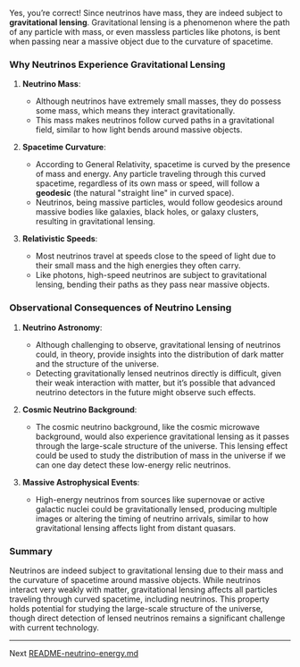 Yes, you’re correct! Since neutrinos have mass, they are indeed subject to **gravitational lensing**. Gravitational lensing is a phenomenon where the path of any particle with mass, or even massless particles like photons, is bent when passing near a massive object due to the curvature of spacetime.

### Why Neutrinos Experience Gravitational Lensing

1. **Neutrino Mass**:
   - Although neutrinos have extremely small masses, they do possess some mass, which means they interact gravitationally.
   - This mass makes neutrinos follow curved paths in a gravitational field, similar to how light bends around massive objects.

2. **Spacetime Curvature**:
   - According to General Relativity, spacetime is curved by the presence of mass and energy. Any particle traveling through this curved spacetime, regardless of its own mass or speed, will follow a **geodesic** (the natural "straight line" in curved space).
   - Neutrinos, being massive particles, would follow geodesics around massive bodies like galaxies, black holes, or galaxy clusters, resulting in gravitational lensing.

3. **Relativistic Speeds**:
   - Most neutrinos travel at speeds close to the speed of light due to their small mass and the high energies they often carry.
   - Like photons, high-speed neutrinos are subject to gravitational lensing, bending their paths as they pass near massive objects.

### Observational Consequences of Neutrino Lensing

1. **Neutrino Astronomy**:
   - Although challenging to observe, gravitational lensing of neutrinos could, in theory, provide insights into the distribution of dark matter and the structure of the universe.
   - Detecting gravitationally lensed neutrinos directly is difficult, given their weak interaction with matter, but it’s possible that advanced neutrino detectors in the future might observe such effects.

2. **Cosmic Neutrino Background**:
   - The cosmic neutrino background, like the cosmic microwave background, would also experience gravitational lensing as it passes through the large-scale structure of the universe. This lensing effect could be used to study the distribution of mass in the universe if we can one day detect these low-energy relic neutrinos.

3. **Massive Astrophysical Events**:
   - High-energy neutrinos from sources like supernovae or active galactic nuclei could be gravitationally lensed, producing multiple images or altering the timing of neutrino arrivals, similar to how gravitational lensing affects light from distant quasars.

### Summary
Neutrinos are indeed subject to gravitational lensing due to their mass and the curvature of spacetime around massive objects. While neutrinos interact very weakly with matter, gravitational lensing affects all particles traveling through curved spacetime, including neutrinos. This property holds potential for studying the large-scale structure of the universe, though direct detection of lensed neutrinos remains a significant challenge with current technology.

---

Next [README-neutrino-energy.md](https://t2m.io/4pd06SB)
